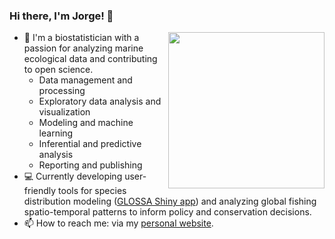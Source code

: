### Hi there, I'm Jorge! 👋

<!-- <img align='right' src='https://media.giphy.com/media/v0dGnTDFgEr68myH0C/giphy.gif' height='200"'> -->
 <img align='right' src='https://media.giphy.com/media/bcKmIWkUMCjVm/giphy.gif' height='250"'>

- 🌊 I'm a biostatistician with a passion for analyzing marine ecological data and contributing to open science.
   - Data management and processing
   - Exploratory data analysis and visualization
   - Modeling and machine learning
   - Inferential and predictive analysis
   - Reporting and publishing
- 💻 Currently developing user-friendly tools for species distribution modeling ([GLOSSA Shiny app](https://imares-group.github.io/glossa/)) and analyzing global fishing spatio-temporal patterns to inform policy and conservation decisions.
- 📫 How to reach me: via my [personal website](https://jmestret.github.io/).

<!--
**jmestret/jmestret** is a ✨ _special_ ✨ repository because its `README.md` (this file) appears on your GitHub profile.

Here are some ideas to get you started:

- 🔭 I’m currently working on ...
- 🌱 I’m currently learning ...
- 👯 I’m looking to collaborate on ...
- 🤔 I’m looking for help with ...
- 💬 Ask me about ...
- 📫 How to reach me: ...
- 😄 Pronouns: ...
- ⚡ Fun fact: ...
-->
